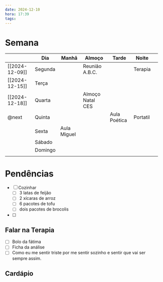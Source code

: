 ```yaml
---
date: 2024-12-10
hora: 17:39
tags:
---
```

# Semana
|                | **Dia** | Manhã       | Almoço           | Tarde        | Noite    |     |
| -------------- | ------- | ----------- | ---------------- | ------------ | -------- | --- |
| [[2024-12-09]] | Segunda |             | Reunião A.B.C.   |              | Terapia  |     |
| [[2024-12-15]] | Terça   |             |                  |              |          |     |
| [[2024-12-18]] | Quarta  |             | Almoço Natal CES |              |          |     |
| @next          | Quinta  |             |                  | Aula Poética | Portatil |     |
|                | Sexta   | Aula Miguel |                  |              |          |     |
|                | Sábado  |             |                  |              |          |     |
|                | Domingo |             |                  |              |          |     |
|                |         |             |                  |              |          |     |

# Pendências
- [ ] Cozinhar
	- [ ] 3 latas de feijão
	- [ ] 2 xícaras de arroz
	- [ ] 6 pacotes de tofu
	- [ ] dois pacotes de brocolis
- [ ] 

## Falar na Terapia
- [ ] Bolo da fátima
- [ ] Ficha da análise
- [ ] Como eu me sentir triste por me sentir sozinho e sentir que vai ser sempre assim. 

## Cardápio





